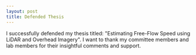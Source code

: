 ```yaml
---
layout: post
title: Defended Thesis
---
```


I successfully defended my thesis titled: "Estimating Free-Flow Speed using LiDAR and Overhead Imagery". I want to thank my committee members and lab members for their insightful comments and support.